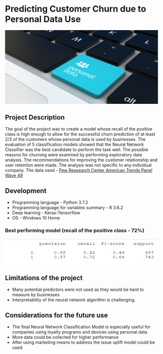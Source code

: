 # Predicting Customer Churn due to Personal Data Use

![personal data](https://github.com/natacasey/Customer_Churn_Prediction_with_Python/blob/main/_assets/personal_data.png)

## Project Description
The goal of the project was to create a model whose recall of the positive class is high enough to allow for the successful churn prediction of at least 2/3 of the customers whose personal data is used by businesses. 
The evaluation of 5 classification models showed that the Neural Network Classifier was the best candidate to perform the task well. The possible reasons for churning were examined by performing exploratory data analysis. The recommendations for improving the customer relationship and user retention were made. 
The analysis was not specific to any individual company. The data used - [Pew Reasearch Center American Trends Panel Wave 49](https://www.pewresearch.org/internet/dataset/american-trends-panel-wave-49/)

## Development

- Programming language - Python 3.7.2
- Programming language for variables summary - R 3.6.2
- Deep learning - Keras-Tensorflow
- OS  - Windows 10 Home

### Best performing model (recall of the positive class - 72%)

![positive recall](https://github.com/natacasey/Customer_Churn_Prediction_with_Python/blob/main/_assets/recall_positive_class.PNG)

## Limitations of the project

-	Many potential predictors were not used as they would be hard to measure by businesses 
-	Interpretability of the neural network algorithm is challenging. 


## Considerations for the future use

-	The final Neural Network Classification Model is especially useful for companies using loyalty programs and devices using personal data 
-	More data could be collected for higher performance
-	After using marketing means to address the issue uplift model could be used. 


